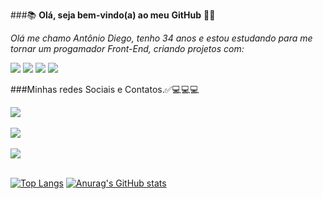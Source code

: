 ###📚 <strong>Olá, seja bem-vindo(a) ao meu</strong> <b>GitHub</b> 🧑‍🚀

<i>Olá me chamo Antônio Diego, tenho 34 anos e estou estudando para me tornar um progamador Front-End, criando projetos com:</i><br>


<img src="https://img.shields.io/badge/HTML5-E34F26?style=for-the-badge&logo=html5&logoColor=white">

<img src="https://img.shields.io/badge/CSS3-1572B6?style=for-the-badge&logo=css3&logoColor=white">

<img src="https://img.shields.io/badge/JavaScript-323330?style=for-the-badge&logo=javascript&logoColor=F7DF1E">

<img src="https://img.shields.io/badge/React-20232A?style=for-the-badge&logo=react&logoColor=61DAFB">

###Minhas redes Sociais e Contatos.✅💻💻💻


 <a href="https://www.linkedin.com/in/diegodev37/" target="_blanck" ><img src="https://img.shields.io/badge/LinkedIn-0077B5?style=for-the-badge&logo=linkedin&logoColor=whte"></a><br><br>
<a href="diego.dev.37@gmail.com"><img src="https://img.shields.io/badge/Gmail-D14836?style=for-the-badge&logo=gmail&logoColor=white"></a><br><br>
<a href="https://wa.me/5521981339325"><img src="https://img.shields.io/badge/WhatsApp-25D366?style=for-the-badge&logo=whatsapp&logoColor=white"></a><br><br>


 [![Top Langs](https://github-readme-stats.vercel.app/api/top-langs/?username=diegodev37)](https://github.com/diegodev37/github-readme-stats)  [![Anurag's GitHub stats](https://github-readme-stats.vercel.app/api?username=diegodev37)](https://github.com/diegodev37/github-readme-stats) 






